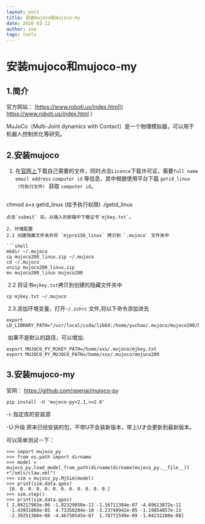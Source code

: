 ```yaml
---
layout: post
title: 安装mujoco和mujoco-my
date: 2020-03-12
author: zoe
tags: tools
---
```


# 安装mujoco和mujoco-my

## 1.简介

   官方网站： [https://www.roboti.us/index.html]( https://www.roboti.us/index.html ) 

   MuJoCo（Multi-Joint dynamics with Contact）是一个物理模拟器，可以用于机器人控制优化等研究。  

## 2.安装mujoco

1. 在[官网上](https://www.roboti.us/)下载自己需要的文件，同时点击`Licence`下载许可证，需要`full name` `email address` `computer id` 等信息，其中根据使用平台下载 `getid_linux（可执行文件）` 获取 `computer id`。 

   ```Shell
chmod a+x getid_linux (给予执行权限)
./getid_linux
   ```
   点击`submit` 后，从输入的邮箱中下载证书`mjkey.txt`。

2. 环境配置
   2.1 创建隐藏文件夹并将 `mjpro150_linux` 拷贝到 `.mujoco` 文件夹中

```shell
mkdir ~/.mujoco
cp mujoco200_linux.zip ~/.mujoco
cd ~/.mujoco
unzip mujoco200_linux.zip
mv mujoco200_linux mujoco200
```

​	2.2 将证书`mjkey.txt`拷贝到创建的隐藏文件夹中

```shell
cp mjkey.txt ~/.mujoco 
```

​	2.3.添加环境变量，打开`~/.zshrc` 文件,将以下命令添加进去

```shell
export LD_LIBRARY_PATH="/usr/local/cuda/lib64:/home/yuchao/.mujoco/mujoco200/bin:$LD_LIBRARY_PATH"
```

​	如果不是默认的路径，可以增加:

```shell
export MUJOCO_PY_MJKEY_PATH=/home/xxx/.mujoco/mjkey.txt
export MUJOCO_PY_MUJOCO_PATH=/home/xxx/.mujoco/mojuco200
```

## 3.安装mujoco-my

官网： https://github.com/openai/mujoco-py 

```
pip install -U 'mujoco-py<2.1,>=2.0'
```

-i: 指定库的安装源

-U:升级 原来已经安装的包，不带U不会装新版本，带上U才会更新到最新版本。

可以简单测试一下：

   ```shell
   >>> import mujoco_py
   >>> from os.path import dirname
   >>> model = mujoco_py.load_model_from_path(dirname(dirname(mujoco_py.__file__))  +"/xmls/claw.xml")
   >>> sim = mujoco_py.MjSim(model)
   >>> print(sim.data.qpos)
    [0. 0. 0. 0. 0. 0. 0. 0. 0. 0. 0. 0.]
   >>> sim.step()
   >>> print(sim.data.qpos)
   [ 2.09217903e-06 -1.82329050e-12 -1.16711384e-07 -4.69613872e-11
    -1.43931860e-05  4.73350204e-10 -3.23749942e-05 -1.19854057e-13
    -2.39251380e-08 -4.46750545e-07  1.78771599e-09 -1.04232280e-08]
   ```

   

